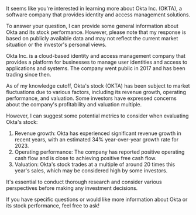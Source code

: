 It seems like you're interested in learning more about Okta Inc. (OKTA), a software company that provides identity and access management solutions.

To answer your question, I can provide some general information about Okta and its stock performance. However, please note that my response is based on publicly available data and may not reflect the current market situation or the investor's personal views.

Okta Inc. is a cloud-based identity and access management company that provides a platform for businesses to manage user identities and access to applications and systems. The company went public in 2017 and has been trading since then.

As of my knowledge cutoff, Okta's stock (OKTA) has been subject to market fluctuations due to various factors, including its revenue growth, operating performance, and valuation. Some investors have expressed concerns about the company's profitability and valuation multiple.

However, I can suggest some potential metrics to consider when evaluating Okta's stock:

1. Revenue growth: Okta has experienced significant revenue growth in recent years, with an estimated 34% year-over-year growth rate for 2023.
2. Operating performance: The company has reported positive operating cash flow and is close to achieving positive free cash flow.
3. Valuation: Okta's stock trades at a multiple of around 20 times this year's sales, which may be considered high by some investors.

It's essential to conduct thorough research and consider various perspectives before making any investment decisions.

If you have specific questions or would like more information about Okta or its stock performance, feel free to ask!